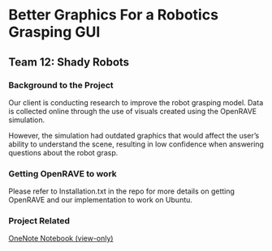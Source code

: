# Better Graphics For a Robotics Grasping GUI
## Team 12: Shady Robots ##

### Background to the Project ###
Our client is conducting research to improve the robot grasping model. Data is collected online through the use of visuals created using the OpenRAVE simulation.

However, the simulation had outdated graphics that would affect the user’s ability to understand the scene, resulting in low confidence when answering questions about the robot grasp.

### Getting OpenRAVE to work ###
Please refer to Installation.txt in the repo for more details on getting OpenRAVE and our implementation to work on Ubuntu.

### Project Related ###
[OneNote Notebook (view-only)](https://1drv.ms/u/s!Av4EOp0PXBcCjGQ96cSX6slmyb54)




